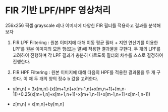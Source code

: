 # FIR 기반 LPF/HPF 영상처리

256x256 픽셀 grayscale 레나 이미지에 다양한 FIR 필터를 적용하고 결과를 분석해보자


1. FIR LPF Filtering
 : 원본 이미지에 대해 이동 평균 필터 + 지연 연산기를 이용한 LPF를 원본 이미지의 모든 행(또는 열)에 적용한 결과물을 구한다. 두 개의 LPF를 고려하여 진행하며 각 LPF 결과가 충분히 다르도록 필터의 차수를 스스로 결정하여 진행한다.

2. FIR HPF Filtering
 : 원본 이미지에 대해 다음의 HPF를 적용한 결과물을 두 개 구한다. 이 때 두 개의 양의 정수 b 값을 고려한다.

- y[m,n] = 3x[m,n]-(x[[m+1,n]+x[m-1,n]+x[m,n+1]+[m,n-1])+0.25(x[m+1,n]+x[m+1,n+1]+x[m+1,n-1]+x[m-1,n+1]+x[m-1,n-1])

- z[m,n] = x[m,n]+by[m,n]